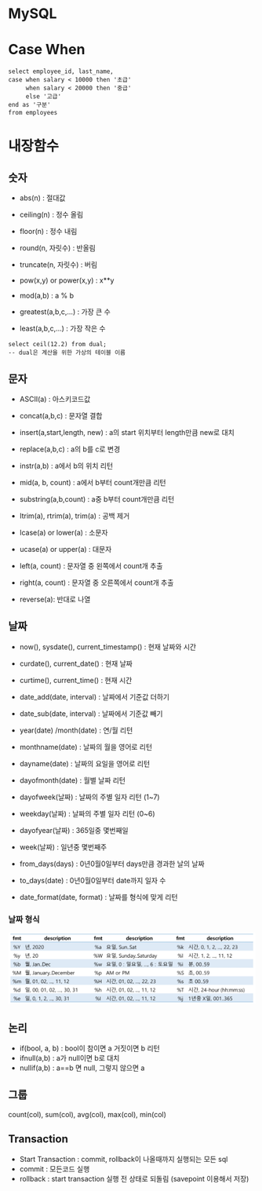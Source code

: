 # MySQL



# Case When

```mysql
select employee_id, last_name,
case when salary < 10000 then '초급'
	 when salary < 20000 then '중급'
	 else '고급'
end as '구분'
from employees
```



# 내장함수

## 숫자

- abs(n) : 절대값
- ceiling(n) : 정수 올림 
- floor(n) : 정수 내림
- round(n, 자릿수) : 반올림

- truncate(n, 자릿수) : 버림

- pow(x,y) or power(x,y) : x**y
- mod(a,b) : a % b
- greatest(a,b,c,...) : 가장 큰 수
- least(a,b,c,...) : 가장 작은 수

```mysql
select ceil(12.2) from dual;
-- dual은 계산을 위한 가상의 테이블 이름
```



## 문자

- ASCII(a) : 아스키코드값
- concat(a,b,c) : 문자열 결합
- insert(a,start,length, new) : a의 start 위치부터 length만큼 new로 대치
- replace(a,b,c) : a의 b를 c로 변경
- instr(a,b) : a에서 b의 위치 리턴
- mid(a, b, count) : a에서 b부터 count개만큼 리턴
- substring(a,b,count) : a중 b부터 count개만큼 리턴
- ltrim(a), rtrim(a), trim(a) : 공백 제거

- lcase(a) or lower(a) : 소문자
- ucase(a) or upper(a) : 대문자
- left(a, count) : 문자열 중 왼쪽에서 count개 추출
- right(a, count) : 문자열 중 오른쪽에서 count개 추출

- reverse(a): 반대로 나열



## 날짜

- now(), sysdate(), current_timestamp() : 현재 날짜와 시간
- curdate(), current_date() : 현재 날짜
- curtime(), current_time() : 현재 시간

- date_add(date, interval) : 날짜에서 기준값 더하기
- date_sub(date, interval) : 날짜에서 기준값 빼기
- year(date) /month(date) : 연/월 리턴
- monthname(date) : 날짜의 월을 영어로 리턴
- dayname(date) : 날짜의 요일을 영어로 리턴

- dayofmonth(date) : 월별 날짜 리턴
- dayofweek(날짜) : 날짜의 주별 일자 리턴 (1~7)
- weekday(날짜) : 날짜의 주별 일자 리턴 (0~6)
- dayofyear(날짜) : 365일중 몇번째일
- week(날짜) : 일년중 몇번째주
- from_days(days) : 0년0월0일부터 days만큼 경과한 날의 날짜
- to_days(date) : 0년0월0일부터 date까지 일자 수
- date_format(date, format) : 날짜를 형식에 맞게 리턴

### 날짜 형식

![image-20210405175920789](images/image-20210405175920789.png) 



## 논리

- if(bool, a, b) : bool이 참이면 a 거짓이면 b 리턴
- ifnull(a,b) : a가 null이면 b로 대치
- nullif(a,b) : a==b 면 null, 그렇지 않으면 a



## 그룹

count(col), sum(col), avg(col), max(col), min(col)



## Transaction

- Start Transaction : commit, rollback이 나올때까지 실행되는 모든 sql
- commit : 모든코드 실행
- rollback : start transaction 실행 전 상태로 되돌림 (savepoint 이용해서 저장)